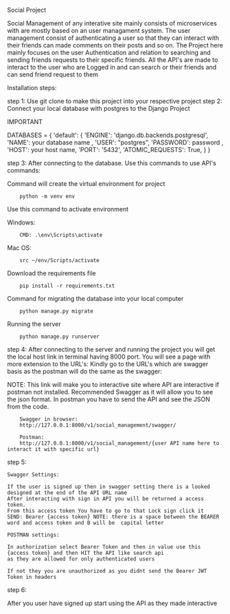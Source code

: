 Social Project

Social Management of any interative site mainly consists of microservices with are mostly based on an user managament system.
The user management consist of authenticating a user so that they can interact with their friends can made comments on their posts and so on.
The Project here mainly focuses on the user Authentication and relation to searching and sending friends requests to their specific friends.
All the API's are made to interact to the user who are Logged in and can search or their friends and can send friend request to them

Installation steps:

step 1: Use git clone to make this project into your respective project
step 2: Connect your local database with postgres to the Django Project 

IMPORTANT

DATABASES = {
    'default': {
        'ENGINE': 'django.db.backends.postgresql',
        'NAME': your database name ,
        'USER': "postgres",
        'PASSWORD': password ,
        'HOST': your host name,
        'PORT': '5432',
        'ATOMIC_REQUESTS': True,
    }
}

step 3: After connecting to the database. Use this commands to use API's commands:

Command will create the virtual environment for project

        python -m venv env

Use this command to activate environment

Windows:

        CMD: .\env\Scripts\activate

Mac OS:

        src ~/env/Scripts/activate

Download the requirements file
        
        pip install -r requirements.txt

Command for migrating the database into your local computer

        python manage.py migrate

Running the server

        python manage.py runserver

step 4: After connecting to the server and running the project you will get the local host link in terminal having 8000 port.
You will see a page with more extension to the URL's: 
Kindly go to the URL's which are swagger basis as the postman will do the same as the swagger:

NOTE: This link will make you to interactive site where API are interactive if postman not installed.
Recommended Swagger as it will allow you to see the json format. In postman you have to send 
the API and see the JSON from the code.
        
        Swagger in browser: 
        http://127.0.0.1:8000/v1/social_management/swagger/
        
        Postman: 
        http://127.0.0.1:8000/v1/social_management/{user API name here to interact it with specific url}

step 5: 
       
    Swagger Settings:
       
    If the user is signed up then in swagger setting there is a looked designed at the end of the API URL name 
    After interacting with sign in API you will be returned a access token.
    From this access token You have to go to that Lock sign click it 
    SEND: Bearer {access token} NOTE: there is a space between the BEARER word and access token and B will be  capital letter

    POSTMAN settings:
    
    In authorization select Bearer Token and then in value use this {access token} and then HIT the API like search api 
    as they are allowed for only authenticated users

    If not they you are unauthorized as you didnt send the Bearer JWT Token in headers

step 6:

After you user have signed up start using the API as they made interactive




